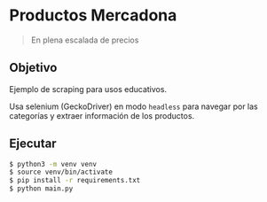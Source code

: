 # Productos Mercadona

> En plena escalada de precios

## Objetivo
Ejemplo de scraping para usos educativos.

Usa selenium (GeckoDriver) en modo `headless` para navegar por las categorías y extraer información de los productos.

## Ejecutar

```bash
$ python3 -m venv venv
$ source venv/bin/activate
$ pip install -r requirements.txt
$ python main.py
```